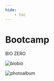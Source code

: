 ```yaml
---
hide:
    - toc
---
```


# **Bootcamp**

BIO ZERO

![biobio](../images/biobio.jpg)

![photoalbum](../https://photos.app.goo.gl/WVAJayWgEZaUc3rT6)
